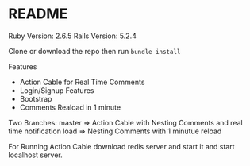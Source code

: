 # README
Ruby Version: 2.6.5
Rails Version: 5.2.4

Clone or download the repo then run
```bundle install```

Features
- Action Cable for Real Time Comments
- Login/Signup Features
- Bootstrap
- Comments Reaload in 1 minute

Two Branches: 
master => Action Cable with Nesting Comments and real time notification
load   => Nesting Comments with 1 minutue reload

For Running Action Cable download redis server and start it and start localhost server.
